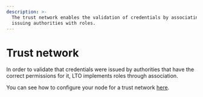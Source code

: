 ```yaml
---
description: >-
  The trust network enables the validation of credentials by associating the
  issuing authorities with roles.
---
```


# Trust network

In order to validate that credentials were issued by authorities that have the correct permissions for it, LTO implements roles through association.

You can see how to configure your node for a trust network [here](../../node/identity-node/configuration/trust-network.md).
